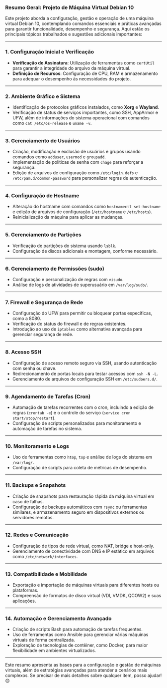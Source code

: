### **Resumo Geral: Projeto de Máquina Virtual Debian 10**

Este projeto aborda a configuração, gestão e operação de uma máquina virtual Debian 10, contemplando comandos essenciais e práticas avançadas para garantir funcionalidade, desempenho e segurança. Aqui estão os principais tópicos trabalhados e sugestões adicionais importantes:  

---

### **1. Configuração Inicial e Verificação**  
- **Verificação de Assinatura**: Utilização de ferramentas como `certUtil` para garantir a integridade do arquivo da máquina virtual.  
- **Definição de Recursos**: Configuração de CPU, RAM e armazenamento para adequar o desempenho às necessidades do projeto.  

---

### **2. Ambiente Gráfico e Sistema**  
- Identificação de protocolos gráficos instalados, como **Xorg** e **Wayland**.  
- Verificação de status de serviços importantes, como SSH, AppArmor e UFW, além de informações do sistema operacional com comandos como `cat /etc/os-release` e `uname -v`.  

---

### **3. Gerenciamento de Usuários**  
- Criação, modificação e exclusão de usuários e grupos usando comandos como `adduser`, `usermod` e `groupadd`.  
- Implementação de políticas de senha com `chage` para reforçar a segurança.  
- Edição de arquivos de configuração como `/etc/login.defs` e `/etc/pam.d/common-password` para personalizar regras de autenticação.  

---

### **4. Configuração de Hostname**  
- Alteração do hostname com comandos como `hostnamectl set-hostname` e edição de arquivos de configuração (`/etc/hostname` e `/etc/hosts`).  
- Reinicialização da máquina para aplicar as mudanças.  

---

### **5. Gerenciamento de Partições**  
- Verificação de partições do sistema usando `lsblk`.  
- Configuração de discos adicionais e montagem, conforme necessário.  

---

### **6. Gerenciamento de Permissões (sudo)**  
- Configuração e personalização de regras com `visudo`.  
- Análise de logs de atividades de superusuário em `/var/log/sudo/`.  

---

### **7. Firewall e Segurança de Rede**  
- Configuração do UFW para permitir ou bloquear portas específicas, como a 8080.  
- Verificação do status do firewall e de regras existentes.  
- Introdução ao uso de `iptables` como alternativa avançada para gerenciar segurança de rede.  

---

### **8. Acesso SSH**  
- Configuração de acesso remoto seguro via SSH, usando autenticação com senha ou chave.  
- Redirecionamento de portas locais para testar acessos com `ssh -N -L`.  
- Gerenciamento de arquivos de configuração SSH em `/etc/sudoers.d/`.  

---

### **9. Agendamento de Tarefas (Cron)**  
- Automação de tarefas recorrentes com o cron, incluindo a edição de regras (`crontab -e`) e o controle do serviço (`service cron start/stop/restart`).  
- Configuração de scripts personalizados para monitoramento e automação de tarefas no sistema.  

---

### **10. Monitoramento e Logs**  
- Uso de ferramentas como `htop`, `top` e análise de logs do sistema em `/var/log/`.  
- Configuração de scripts para coleta de métricas de desempenho.  

---

### **11. Backups e Snapshots**  
- Criação de snapshots para restauração rápida da máquina virtual em caso de falhas.  
- Configuração de backups automáticos com `rsync` ou ferramentas similares, e armazenamento seguro em dispositivos externos ou servidores remotos.  

---

### **12. Redes e Comunicação**  
- Configuração de tipos de rede virtual, como NAT, bridge e host-only.  
- Gerenciamento de conectividade com DNS e IP estático em arquivos como `/etc/network/interfaces`.  

---

### **13. Compatibilidade e Mobilidade**  
- Exportação e importação de máquinas virtuais para diferentes hosts ou plataformas.  
- Compreensão de formatos de disco virtual (VDI, VMDK, QCOW2) e suas aplicações.  

---

### **14. Automação e Gerenciamento Avançado**  
- Criação de scripts Bash para automação de tarefas frequentes.  
- Uso de ferramentas como Ansible para gerenciar várias máquinas virtuais de forma centralizada.  
- Exploração de tecnologias de contêiner, como Docker, para maior flexibilidade em ambientes virtualizados.  

---

Este resumo apresenta as bases para a configuração e gestão de máquinas virtuais, além de estratégias avançadas para atender a cenários mais complexos. Se precisar de mais detalhes sobre qualquer item, posso ajudar! 😊
